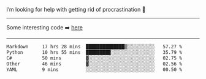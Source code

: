 I’m looking for help with getting rid of procrastination 🤔

-----

Some interesting code :arrow_right: [here](https://github.com/zhen8838/playground)

-----

<!--START_SECTION:waka-->

```txt
Markdown     17 hrs 28 mins  ██████████████▒░░░░░░░░░░   57.27 %
Python       10 hrs 55 mins  █████████░░░░░░░░░░░░░░░░   35.79 %
C#           50 mins         ▓░░░░░░░░░░░░░░░░░░░░░░░░   02.75 %
Other        46 mins         ▓░░░░░░░░░░░░░░░░░░░░░░░░   02.56 %
YAML         9 mins          ░░░░░░░░░░░░░░░░░░░░░░░░░   00.50 %
```

<!--END_SECTION:waka-->

<!--
**zhen8838/zhen8838** is a ✨ _special_ ✨ repository because its `README.md` (this file) appears on your GitHub profile.

Here are some ideas to get you started:

- 🔭 I’m currently working on ...
- 🌱 I’m currently learning ...
- 👯 I’m looking to collaborate on ...
 ...
- 💬 Ask me about ...
- 📫 How to reach me: ...
- 😄 Pronouns: ...
- ⚡ Fun fact: ...
-->
